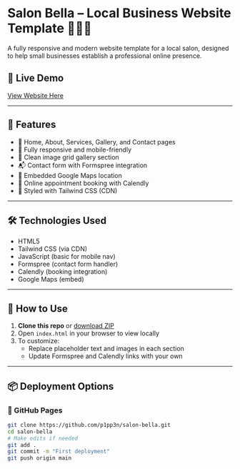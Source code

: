 # Salon Bella – Local Business Website Template 💇🏾‍♀️

A fully responsive and modern website template for a local salon, designed to help small businesses establish a professional online presence.

## 🚀 Live Demo
[View Website Here](https://salon-bella.vercel.app/) 

---

## 📄 Features

- 💅 Home, About, Services, Gallery, and Contact pages
- 📱 Fully responsive and mobile-friendly
- 📸 Clean image grid gallery section
- 📬 Contact form with Formspree integration
- 📍 Embedded Google Maps location
- 📆 Online appointment booking with Calendly
- 🌈 Styled with Tailwind CSS (CDN)

---

## 🛠️ Technologies Used

- HTML5
- Tailwind CSS (via CDN)
- JavaScript (basic for mobile nav)
- Formspree (contact form handler)
- Calendly (booking integration)
- Google Maps (embed)

---

## 🧠 How to Use

1. **Clone this repo** or [download ZIP](https://github.com/your-username/salon-bella/archive/refs/heads/master.zip)
2. Open `index.html` in your browser to view locally
3. To customize:
   - Replace placeholder text and images in each section
   - Update Formspree and Calendly links with your own

---

## 📦 Deployment Options

### 🔹 GitHub Pages
```bash
git clone https://github.com/p1pp3n/salon-bella.git
cd salon-bella
# Make edits if needed
git add .
git commit -m "First deployment"
git push origin main
